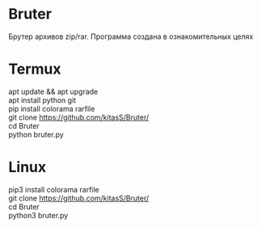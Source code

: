 # Bruter
Брутер архивов zip/rar. Программа создана в ознакомительных целях

# Termux  
apt update && apt upgrade  
apt install python git  
pip install colorama rarfile  
git clone https://github.com/kitasS/Bruter/  
cd Bruter  
python bruter.py  

# Linux  
pip3 install colorama rarfile  
git clone https://github.com/kitasS/Bruter/  
cd Bruter  
python3 bruter.py  
